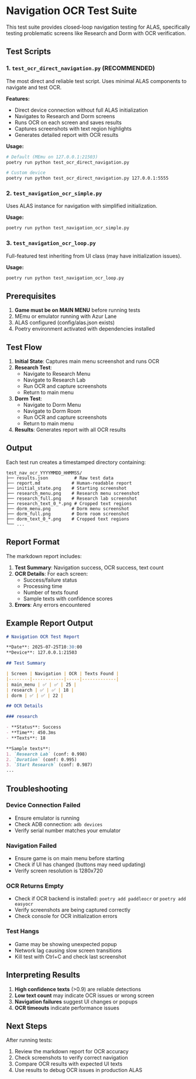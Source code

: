 # Navigation OCR Test Suite

This test suite provides closed-loop navigation testing for ALAS, specifically testing problematic screens like Research and Dorm with OCR verification.

## Test Scripts

### 1. `test_ocr_direct_navigation.py` (RECOMMENDED)
The most direct and reliable test script. Uses minimal ALAS components to navigate and test OCR.

**Features:**
- Direct device connection without full ALAS initialization
- Navigates to Research and Dorm screens
- Runs OCR on each screen and saves results
- Captures screenshots with text region highlights
- Generates detailed report with OCR results

**Usage:**
```bash
# Default (MEmu on 127.0.0.1:21503)
poetry run python test_ocr_direct_navigation.py

# Custom device
poetry run python test_ocr_direct_navigation.py 127.0.0.1:5555
```

### 2. `test_navigation_ocr_simple.py`
Uses ALAS instance for navigation with simplified initialization.

**Usage:**
```bash
poetry run python test_navigation_ocr_simple.py
```

### 3. `test_navigation_ocr_loop.py`
Full-featured test inheriting from UI class (may have initialization issues).

**Usage:**
```bash
poetry run python test_navigation_ocr_loop.py
```

## Prerequisites

1. **Game must be on MAIN MENU** before running tests
2. MEmu or emulator running with Azur Lane
3. ALAS configured (config/alas.json exists)
4. Poetry environment activated with dependencies installed

## Test Flow

1. **Initial State**: Captures main menu screenshot and runs OCR
2. **Research Test**:
   - Navigate to Research Menu
   - Navigate to Research Lab
   - Run OCR and capture screenshots
   - Return to main menu
3. **Dorm Test**:
   - Navigate to Dorm Menu
   - Navigate to Dorm Room
   - Run OCR and capture screenshots
   - Return to main menu
4. **Results**: Generates report with all OCR results

## Output

Each test run creates a timestamped directory containing:

```
test_nav_ocr_YYYYMMDD_HHMMSS/
├── results.json          # Raw test data
├── report.md            # Human-readable report
├── initial_state.png    # Starting screenshot
├── research_menu.png    # Research menu screenshot
├── research_full.png    # Research lab screenshot
├── research_text_0_*.png # Cropped text regions
├── dorm_menu.png        # Dorm menu screenshot
├── dorm_full.png        # Dorm room screenshot
├── dorm_text_0_*.png    # Cropped text regions
└── ...
```

## Report Format

The markdown report includes:

1. **Test Summary**: Navigation success, OCR success, text count
2. **OCR Details**: For each screen:
   - Success/failure status
   - Processing time
   - Number of texts found
   - Sample texts with confidence scores
3. **Errors**: Any errors encountered

## Example Report Output

```markdown
# Navigation OCR Test Report

**Date**: 2025-07-25T10:30:00
**Device**: 127.0.0.1:21503

## Test Summary

| Screen | Navigation | OCR | Texts Found |
|--------|------------|-----|-------------|
| main_menu | ✅ | ✅ | 25 |
| research | ✅ | ✅ | 18 |
| dorm | ✅ | ✅ | 22 |

## OCR Details

### research

- **Status**: Success
- **Time**: 450.3ms
- **Texts**: 18

**Sample texts**:
1. `Research Lab` (conf: 0.998)
2. `Duration` (conf: 0.995)
3. `Start Research` (conf: 0.987)
...
```

## Troubleshooting

### Device Connection Failed
- Ensure emulator is running
- Check ADB connection: `adb devices`
- Verify serial number matches your emulator

### Navigation Failed
- Ensure game is on main menu before starting
- Check if UI has changed (buttons may need updating)
- Verify screen resolution is 1280x720

### OCR Returns Empty
- Check if OCR backend is installed: `poetry add paddleocr` or `poetry add easyocr`
- Verify screenshots are being captured correctly
- Check console for OCR initialization errors

### Test Hangs
- Game may be showing unexpected popup
- Network lag causing slow screen transitions
- Kill test with Ctrl+C and check last screenshot

## Interpreting Results

1. **High confidence texts** (>0.9) are reliable detections
2. **Low text count** may indicate OCR issues or wrong screen
3. **Navigation failures** suggest UI changes or popups
4. **OCR timeouts** indicate performance issues

## Next Steps

After running tests:
1. Review the markdown report for OCR accuracy
2. Check screenshots to verify correct navigation
3. Compare OCR results with expected UI texts
4. Use results to debug OCR issues in production ALAS